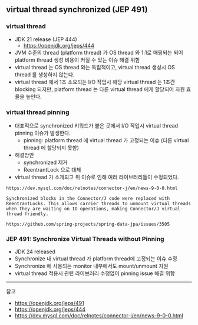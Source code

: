 ## virtual thread synchronized (JEP 491)

### virtual thread
- JDK 21 release (JEP 444)
  - https://openjdk.org/jeps/444
- JVM 수준의 thread (platform thread) 가 OS thread 와 1:1로 매핑되는 되어 platform thread 생성 비용이 커질 수 있는 이슈 해결 위함
- virtual thread 는 OS thread 와는 독립적이고, virtual thread 생성시 OS thread 를 생성하지 않는다.
- virtual thread 에서 1초 소요되는 I/O 작업시 해당 virtual thread 는 1초간 blocking 되지만, platform thread 는 다른 virtual thread 에게 할당되어 자원 효율을 높인다.

### virtual thread pinning
- 대표적으로 synchronized 키워드가 붙은 곳에서 I/O 작업시 virtual thread pinning 이슈가 발생한다.
  - pinning: platform thread 에 virtual thread 가 고정되는 이슈 (다른 virtual thread 에 할당되지 못함)
- 해결방안
  - synchronized 제거
  - ReentrantLock 으로 대체
- virtual thread 가 소개되고 위 이슈로 인해 여러 라이브러리들이 수정되었다.

```
https://dev.mysql.com/doc/relnotes/connector-j/en/news-9-0-0.html

Synchronized blocks in the Connector/J code were replaced with ReentrantLocks. This allows carrier threads to unmount virtual threads when they are waiting on IO operations, making Connector/J virtual-thread friendly.

https://github.com/spring-projects/spring-data-jpa/issues/3505
```

### JEP 491: Synchronize Virtual Threads without Pinning
- JDK 24 released
- Synchronize 내 virtual thread 가 platform thread에 고정되는 이슈 수정
- Synchronize 에 사용되는 monitor 내부에서도 mount/unmount 지원
- virtual thread 적용시 관련 라이브러리 수정없이 pinning issue 해결 위함 


---
참고
- https://openjdk.org/jeps/491
- https://openjdk.org/jeps/444
- https://dev.mysql.com/doc/relnotes/connector-j/en/news-9-0-0.html